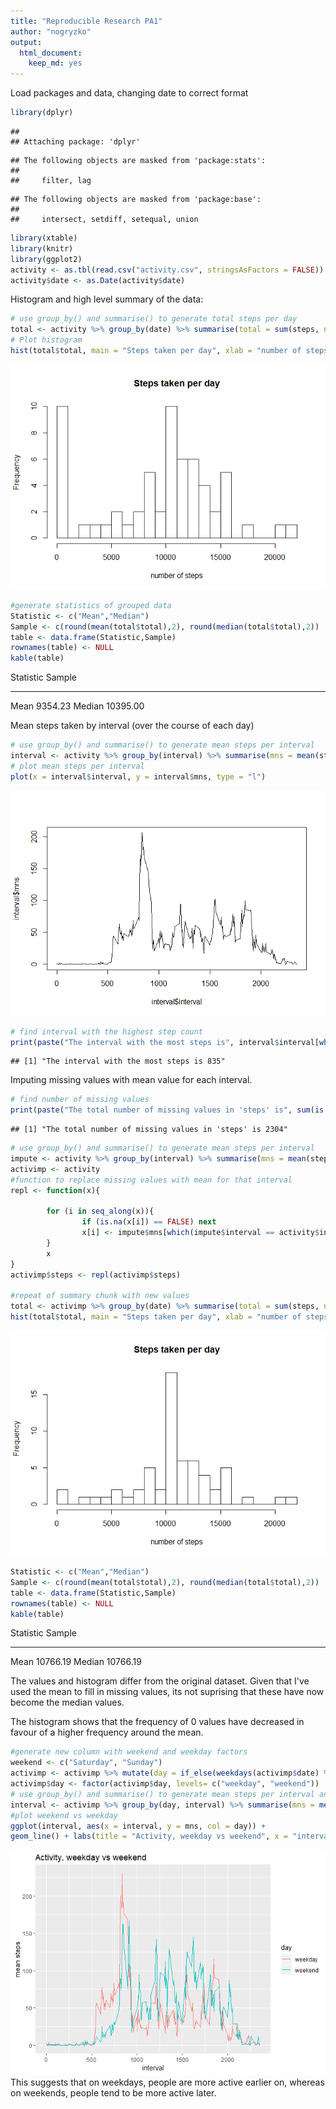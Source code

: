 ```yaml
---
title: "Reproducible Research PA1"
author: "nogryzko"
output: 
  html_document: 
    keep_md: yes
---
```



Load packages and data, changing date to correct format


```r
library(dplyr)
```

```
## 
## Attaching package: 'dplyr'
```

```
## The following objects are masked from 'package:stats':
## 
##     filter, lag
```

```
## The following objects are masked from 'package:base':
## 
##     intersect, setdiff, setequal, union
```

```r
library(xtable)
library(knitr)
library(ggplot2)
activity <- as.tbl(read.csv("activity.csv", stringsAsFactors = FALSE))
activity$date <- as.Date(activity$date)
```

Histogram and high level summary of the data:

```r
# use group_by() and summarise() to generate total steps per day
total <- activity %>% group_by(date) %>% summarise(total = sum(steps, na.rm = TRUE))
# Plot histogram
hist(total$total, main = "Steps taken per day", xlab = "number of steps", breaks = 20)
```

![](Activity_data_files/figure-html/summary-1.png)<!-- -->

```r
#generate statistics of grouped data
Statistic <- c("Mean","Median")
Sample <- c(round(mean(total$total),2), round(median(total$total),2))
table <- data.frame(Statistic,Sample)
rownames(table) <- NULL
kable(table)
```



Statistic      Sample
----------  ---------
Mean          9354.23
Median       10395.00

Mean steps taken by interval (over the course of each day)

```r
# use group_by() and summarise() to generate mean steps per interval
interval <- activity %>% group_by(interval) %>% summarise(mns = mean(steps, na.rm = TRUE))
# plot mean steps per interval
plot(x = interval$interval, y = interval$mns, type = "l")
```

![](Activity_data_files/figure-html/mean-1.png)<!-- -->

```r
# find interval with the highest step count
print(paste("The interval with the most steps is", interval$interval[which.max(interval$mns)]))
```

```
## [1] "The interval with the most steps is 835"
```

Imputing missing values with mean value for each interval.

```r
# find number of missing values
print(paste("The total number of missing values in 'steps' is", sum(is.na(activity$steps))))
```

```
## [1] "The total number of missing values in 'steps' is 2304"
```

```r
# use group_by() and summarise() to generate mean steps per interval
impute <- activity %>% group_by(interval) %>% summarise(mns = mean(steps, na.rm = TRUE))
activimp <- activity
#function to replace missing values with mean for that interval
repl <- function(x){
        
        for (i in seq_along(x)){
                if (is.na(x[i]) == FALSE) next
                x[i] <- impute$mns[which(impute$interval == activity$interval[i])]
        }
        x
}
activimp$steps <- repl(activimp$steps)

#repeat of summary chunk with new values
total <- activimp %>% group_by(date) %>% summarise(total = sum(steps, na.rm = TRUE))
hist(total$total, main = "Steps taken per day", xlab = "number of steps", breaks = 20)
```

![](Activity_data_files/figure-html/impute-1.png)<!-- -->

```r
Statistic <- c("Mean","Median")
Sample <- c(round(mean(total$total),2), round(median(total$total),2))
table <- data.frame(Statistic,Sample)
rownames(table) <- NULL
kable(table)
```



Statistic      Sample
----------  ---------
Mean         10766.19
Median       10766.19

The values and histogram differ from the original dataset. Given that I've used the mean to fill in missing values, its not suprising that these have now become the median values.

The histogram shows that the frequency of 0 values have decreased in favour of a higher frequency around the mean.


```r
#generate new column with weekend and weekday factors
weekend <- c("Saturday", "Sunday")
activimp <- activimp %>% mutate(day = if_else(weekdays(activimp$date) %in% weekend, "weekend", "weekday"))
activimp$day <- factor(activimp$day, levels= c("weekday", "weekend"))
# use group_by() and summarise() to generate mean steps per interval and by weekday/weekend
interval <- activimp %>% group_by(day, interval) %>% summarise(mns = mean(steps, na.rm = TRUE))
#plot weekend vs weekday
ggplot(interval, aes(x = interval, y = mns, col = day)) +
geom_line() + labs(title = "Activity, weekday vs weekend", x = "interval", y = "mean steps")
```

![](Activity_data_files/figure-html/weekends-1.png)<!-- -->
This suggests that on weekdays, people are more active earlier on, whereas on weekends, people tend to be more active later.

